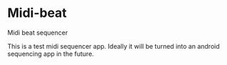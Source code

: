 Midi-beat
=========

Midi beat sequencer


This is a test midi sequencer app. Ideally it will be turned into an android sequencing app in the future.
